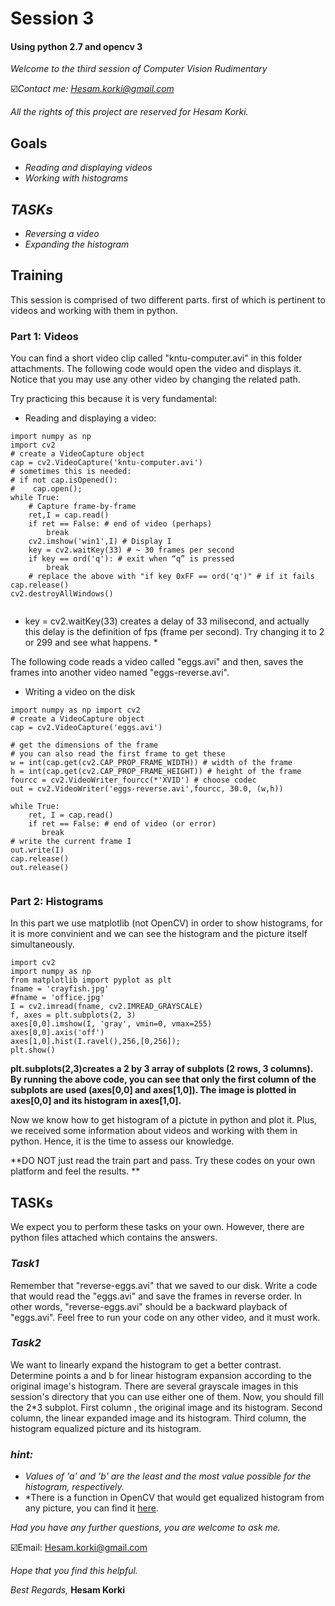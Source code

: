 # **Session 3**

#### **Using python 2.7 and opencv 3**

*Welcome to the third session of Computer Vision Rudimentary*

☑️*Contact me: Hesam.korki@gmail.com*

*All the rights of this project are reserved for Hesam Korki.*

## **Goals**

- *Reading and displaying videos*
- *Working with histograms*

## *TASKs*
- *Reversing a video*
- *Expanding the histogram*

## **Training**

This session is comprised of two different parts. first of which is pertinent to videos and working with them in python.

### **Part 1: Videos**

You can find a short video clip called "kntu-computer.avi" in this folder attachments. The following code would open the video and displays it. Notice that you may use any other video by changing the related path.

Try practicing this because it is very fundamental:

- Reading and displaying a video:
```
import numpy as np
import cv2
# create a VideoCapture object
cap = cv2.VideoCapture('kntu-computer.avi')
# sometimes this is needed:
# if not cap.isOpened():
#    cap.open();
while True:
    ​# Capture frame-by-frame
    ​ret,I = cap.read()
    ​​if ret == False: ​# end of video (perhaps)
    ​    break
    ​cv2.imshow('win1',I) ​# Display I
    ​​key = cv2.waitKey(33) ​# ~ 30 frames per second
    ​​if key == ord('q'): ​# exit when “q” is pressed
        ​​​​break
    ​​​​​# replace the above with "if key 0xFF == ord('q')" # if it fails
​cap.release()
​cv2.destroyAllWindows()
​
```
* key = cv2.waitKey(33) creates a delay of 33 milisecond, and actually this delay is the definition of fps (frame per second). Try changing it to 2 or 299 and see what happens. *

The following code reads a video called "eggs.avi" and then, saves the frames into another video named "eggs-reverse.avi".

- Writing a video on the disk
```
import​ numpy ​as​ np import​ cv2
# create a VideoCapture object
cap​ = cv2.VideoCapture(​'eggs.avi')

# get the dimensions of the frame
# you can also read the first frame to get these
w​ = ​int​(cap.get(cv2.CAP_PROP_FRAME_WIDTH)) ​# width of the frame
h​ = ​int​(cap.get(cv2.CAP_PROP_FRAME_HEIGHT)) ​# height of the frame
fourcc​ = cv2.VideoWriter_fourcc(*​'XVID'​) ​# choose codec
out​ = cv2.VideoWriter(​'eggs-reverse.avi'​,fourcc, 30.0, (w,h))

while​ ​True​:
    ​ret​, ​I​ = cap.read()
    ​​if​ ret == ​False​: #​ end of video (or error)
    ​   break
​# write the current frame I
​out.write(I)
​cap.release()
​out.release()
​
```

### **Part 2: Histograms**

In this part we use matplotlib (not OpenCV) in order to show histograms, for it is more convinient and we can see the histogram and the picture itself simultaneously.

```
import​ cv2
import​ numpy ​as​ np
from​ matplotlib ​import​ pyplot ​as​ plt
fname​ = ​'crayfish.jpg'
#fname = 'office.jpg'
I​ = cv2.imread(fname, cv2.IMREAD_GRAYSCALE)
f​, ​axes​ = plt.subplots(2, 3)
axes[0,0].imshow(I, ​'gray'​, vmin=0, vmax=255)
axes[0,0].axis(​'off'​)
axes[1,0].hist(I.ravel(),256,[0,256]);
plt.show()

```
**plt.subplots(2,3)​creates a 2 by 3 array of subplots (2 rows, 3 columns). By running the above code, you can see that only the first column of the subplots are used (axes[0,0] and axes[1,0]). The image is plotted in axes[0,0] and its histogram in axes[1,0].**


Now we know how to get histogram of a pictute in python and plot it. Plus, we received some information about videos and working with them in python. Hence, it is the time to assess our knowledge.

**DO NOT just read the train part and pass. Try these codes on your own platform and feel the results. **
## **TASKs**
We expect you to perform these tasks on your own. However, there are python files attached which contains the answers.

### *Task1*
Remember that "reverse-eggs.avi" that we saved to our disk. Write a code that would read the "eggs.avi" and save the frames in reverse order. In other words, "reverse-eggs.avi" should be a backward playback of "eggs.avi". Feel free to run your code on any other video, and it must work.

### *Task2*
We want to linearly expand the histogram to get a better contrast. Determine points ​a​ and ​b​ for linear histogram expansion according to the original image's histogram. There are several grayscale images in this session's directory that you can use either one of them. Now, you should fill the 2*3 subplot. First column , the original image and its histogram. Second column, the linear expanded image and its histogram. Third column, the histogram equalized picture and its histogram.
### *hint:*
- *Values of 'a' and 'b' are the least and the most value possible for the histogram, respectively.*
- *There is a function in OpenCV that would get equalized histogram from any picture, you can find it [here](https://docs.opencv.org/3.0-beta/modules/imgproc/doc/histograms.html?highlight=cv2.equalizehist#cv2.equalizeHist).

*Had you have any further questions, you are welcome to ask me.*

☑️Email: Hesam.korki@gmail.com

*Hope that you find this helpful.*

*Best Regards,*
**Hesam Korki**

